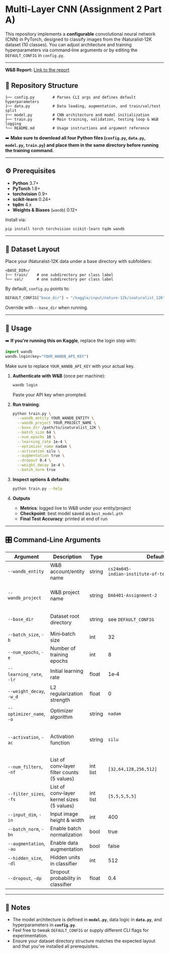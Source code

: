 # Multi-Layer CNN (Assignment 2 Part A)

This repository implements a **configurable** convolutional neural network (CNN) in PyTorch, designed to classify images from the iNaturalist‑12K dataset (10 classes). You can adjust architecture and training hyperparameters via command‑line arguments or by editing the `DEFAULT_CONFIG` in `config.py`.

---
**W&B Report:** [Link to the report](https://api.wandb.ai/links/cs24m045-indian-institute-of-technology-madras/eqz85zxz)

## 📂 Repository Structure

```
├── config.py        # Parses CLI args and defines default hyperparameters
├── data.py          # Data loading, augmentation, and train/val/test split
├── model.py         # CNN architecture and model initialization
├── train.py         # Main training, validation, testing loop & W&B logging
└── README.md        # Usage instructions and argument reference
```

➡️ **Make sure to download all four Python files (`config.py`, `data.py`, `model.py`, `train.py`) and place them in the same directory before running the training command.**

---

## ⚙️ Prerequisites

- **Python** 3.7+  
- **PyTorch** 1.8+  
- **torchvision** 0.9+  
- **scikit‑learn** 0.24+  
- **tqdm** 4.x  
- **Weights & Biases** (`wandb`) 0.12+  

Install via:

```bash
pip install torch torchvision scikit-learn tqdm wandb
```

---

## 🌱 Dataset Layout

Place your iNaturalist‑12K data under a base directory with subfolders:

```
<BASE_DIR>/
├── train/    # one subdirectory per class label
└── val/      # one subdirectory per class label
```

By default, `config.py` points to:
```python
DEFAULT_CONFIG["base_dir"] = "/kaggle/input/nature-12k/inaturalist_12K"
```
Override with `--base_dir` when running.

---

## 🚀 Usage

➡️ **If you're running this on Kaggle**, replace the login step with:
```python
import wandb
wandb.login(key="YOUR_WANDB_API_KEY")
```
Make sure to replace `YOUR_WANDB_API_KEY` with your actual key.


1. **Authenticate with W&B** (once per machine):
   ```bash
   wandb login
   ```
   Paste your API key when prompted.

2. **Run training**:
   ```bash
   python train.py \
     --wandb_entity YOUR_WANDB_ENTITY \
     --wandb_project YOUR_PROJECT_NAME \
     --base_dir /path/to/inaturalist_12K \
     --batch_size 64 \
     --num_epochs 10 \
     --learning_rate 1e-4 \
     --optimizer_name nadam \
     --activation silu \
     --augmentation true \
     --dropout 0.4 \
     --weight_decay 1e-4 \
     --batch_norm true
   ```

3. **Inspect options & defaults**:
   ```bash
   python train.py --help
   ```

4. **Outputs**  
   - **Metrics**: logged live to W&B under your entity/project  
   - **Checkpoint**: best model saved as `best_model.pth`  
   - **Final Test Accuracy**: printed at end of run  

---

## 🎛️ Command-Line Arguments

| Argument             | Description                                     | Type         | Default                      | Choices                         |
|----------------------|-------------------------------------------------|--------------|------------------------------|---------------------------------|
| `--wandb_entity`     | W&B account/entity name                         | string       | `cs24m045-indian‑institute‑of‑technology‑madras` | any valid W&B username         |
| `--wandb_project`    | W&B project name                                | string       | `DA6401‑Assignment‑2`         | any valid W&B project name      |
| `--base_dir`         | Dataset root directory                          | string       | see `DEFAULT_CONFIG`         | valid filesystem path           |
| `--batch_size`, `-b` | Mini‑batch size                                 | int          | 32                           | ≥1                              |
| `--num_epochs`, `-e` | Number of training epochs                       | int          | 8                            | ≥1                              |
| `--learning_rate`, `-lr` | Initial learning rate                      | float        | 1e‑4                         | >0                              |
| `--weight_decay`, `-w_d` | L2 regularization strength                  | float        | 0                            | ≥0                              |
| `--optimizer_name`, `-o` | Optimizer algorithm                         | string       | `nadam`                      | `nadam`, `adam`, `rmsprop`      |
| `--activation`, `-ac`| Activation function                             | string       | `silu`                       | `relu`, `gelu`, `silu`, `mish`, `elu`, `selu` |
| `--num_filters`, `-nf`| List of conv‑layer filter counts (5 values)     | int list     | `[32,64,128,256,512]`        | any list of 5 positive ints     |
| `--filter_sizes`, `-fs`| List of conv‑layer kernel sizes (5 values)     | int list     | `[5,5,5,5,5]`                | any list of 5 positive ints     |
| `--input_dim`, `-in` | Input image height & width                      | int          | 400                          | ≥32                             |
| `--batch_norm`, `-bn`| Enable batch normalization                      | bool         | true                         | `true`, `false`                 |
| `--augmentation`, `-au` | Enable data augmentation                     | bool         | false                        | `true`, `false`                 |
| `--hidden_size`, `-dl`| Hidden units in classifier                      | int          | 512                          | ≥1                              |
| `--dropout`, `-dp`   | Dropout probability in classifier                | float        | 0.4                          | 0–1                             |

---

## 📖 Notes

- The model architecture is defined in **`model.py`**, data logic in **`data.py`**, and hyperparameters in **`config.py`**.  
- Feel free to tweak `DEFAULT_CONFIG` or supply different CLI flags for experimentation.  
- Ensure your dataset directory structure matches the expected layout and that you’ve installed all prerequisites.  


